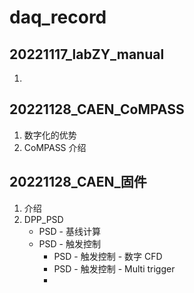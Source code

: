 # daq_record

## 20221117_labZY_manual
1. 

## 20221128_CAEN_CoMPASS
1. 数字化的优势
2. CoMPASS 介绍


## 20221128_CAEN_固件
1. 介绍
2. DPP_PSD
   * PSD - 基线计算
   * PSD - 触发控制
      * PSD - 触发控制 - 数字 CFD
      * PSD - 触发控制 - Multi trigger
      * 
